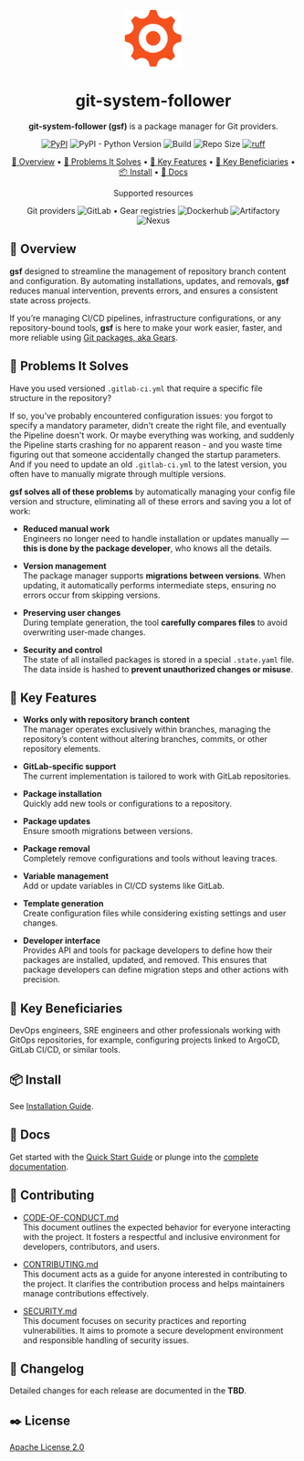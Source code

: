 <div align="center">
<br />

<img src="https://raw.githubusercontent.com/Netcracker/qubership-git-system-follower/master/docs/assets/logo.svg" alt="git-system-follower logo" width="100">

# git-system-follower
**git-system-follower (gsf)** is a package manager for Git providers.

[![PyPI](https://img.shields.io/pypi/v/qubership-git-system-follower)](https://pypi.org/project/qubership-git-system-follower/)
![PyPI - Python Version](https://img.shields.io/pypi/pyversions/qubership-git-system-follower)
![Build](https://github.com/Netcracker/qubership-git-system-follower/actions/workflows/checks.yaml/badge.svg)
![Repo Size](https://img.shields.io/github/repo-size/Netcracker/qubership-git-system-follower)
[![ruff](https://img.shields.io/endpoint?url=https://raw.githubusercontent.com/astral-sh/ruff/main/assets/badge/v2.json)](https://github.com/astral-sh/ruff)

[:eyes: Overview](#eyes-overview) •
[:wrench: Problems It Solves](#wrench-problems-it-solves) •
[:star2: Key Features](#star2-key-features) •
[:dart: Key Beneficiaries](#dart-key-beneficiaries) •
[:package: Install](#package-install) •
[:page_with_curl: Docs](#page_with_curl-docs)


Supported resources

Git providers
![GitLab](https://img.shields.io/badge/GitLab-%231E1E1E.svg?style=flat&logo=gitlab&logoColor=orange)
•
Gear registries
![Dockerhub](https://img.shields.io/badge/Dockerhub-%230db7ed.svg?style=flat&logo=docker&logoColor=white)
![Artifactory](https://img.shields.io/badge/Artifactory-%41bf47.svg?style=flat)
![Nexus](https://img.shields.io/badge/Nexus-%333333.svg?style=flat)

</div>

## :eyes: Overview
**gsf** designed to streamline the management of repository branch content and configuration.
By automating installations, updates, and removals, **gsf** reduces manual intervention,
prevents errors, and ensures a consistent state across projects.

If you’re managing CI/CD pipelines, infrastructure configurations, or any repository-bound tools,
**gsf** is here to make your work easier, faster, and more reliable using [Git packages, aka Gears](https://netcracker.github.io/qubership-git-system-follower/latest/concepts/gears/).

## :wrench: Problems It Solves
Have you used versioned `.gitlab-ci.yml` that require a specific file structure in the repository?

If so, you've probably encountered configuration issues: you forgot to specify
a mandatory parameter, didn't create the right file, and eventually the Pipeline
doesn't work. Or maybe everything was working, and suddenly the Pipeline starts crashing
for no apparent reason - and you waste time figuring out that someone accidentally changed
the startup parameters. And if you need to update an old `.gitlab-ci.yml` to the latest version,
you often have to manually migrate through multiple versions.

**gsf solves all of these problems** by automatically managing your config file version
and structure, eliminating all of these errors and saving you a lot of work:

* **Reduced manual work**  
Engineers no longer need to handle installation or updates manually — **this is done by the package
developer**, who knows all the details.

* **Version management**  
The package manager supports **migrations between versions**. When updating, it automatically
performs intermediate steps, ensuring no errors occur from skipping versions.

* **Preserving user changes**  
During template generation, the tool **carefully compares files** to avoid overwriting
user-made changes.

* **Security and control**  
The state of all installed packages is stored in a special `.state.yaml` file.
The data inside is hashed to **prevent unauthorized changes or misuse**.

## :star2: Key Features
* **Works only with repository branch content**  
The manager operates exclusively within branches, managing the repository’s content
without altering branches, commits, or other repository elements.

* **GitLab-specific support**  
The current implementation is tailored to work with GitLab repositories.

* **Package installation**  
Quickly add new tools or configurations to a repository.

* **Package updates**  
Ensure smooth migrations between versions.

* **Package removal**  
Completely remove configurations and tools without leaving traces.

* **Variable management**  
Add or update variables in CI/CD systems like GitLab.

* **Template generation**  
Create configuration files while considering existing settings and user changes.

* **Developer interface**  
Provides API and tools for package developers to define how their packages
are installed, updated, and removed. This ensures that package developers can define
migration steps and other actions with precision.

## :dart: Key Beneficiaries
DevOps engineers, SRE engineers and other professionals working with GitOps repositories, for example, configuring projects linked to ArgoCD, GitLab CI/CD, or similar tools.

## :package: Install
See [Installation Guide](https://netcracker.github.io/qubership-git-system-follower/latest/getting_started/installation/).

## :page_with_curl: Docs
Get started with the [Quick Start Guide](https://netcracker.github.io/qubership-git-system-follower/latest/getting_started/quickstart/) or plunge into the [complete documentation](https://netcracker.github.io/qubership-git-system-follower/latest/home/).

## :handshake: Contributing 
* [CODE-OF-CONDUCT.md](CODE-OF-CONDUCT.md)  
This document outlines the expected behavior for everyone interacting with the project. It fosters a respectful and inclusive environment for developers, contributors, and users.

* [CONTRIBUTING.md](CONTRIBUTING.md)  
This document acts as a guide for anyone interested in contributing to the project. It clarifies the contribution process and helps maintainers manage contributions effectively.

* [SECURITY.md](SECURITY.md)  
This document focuses on security practices and reporting vulnerabilities. It aims to promote a secure development environment and responsible handling of security issues.

## :arrows_counterclockwise: Changelog
Detailed changes for each release are documented in the **TBD**.

## :black_nib: License
[Apache License 2.0](LICENSE)
